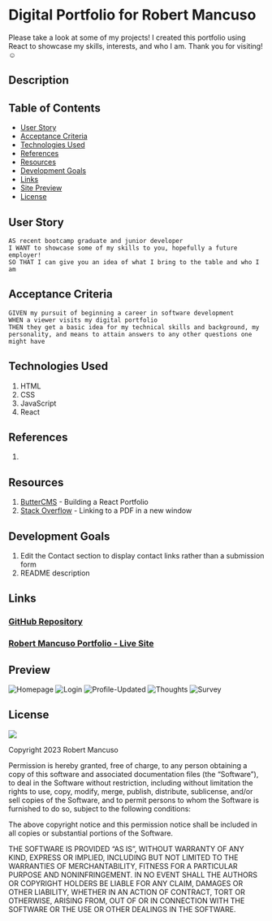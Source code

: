 # Digital Portfolio for Robert Mancuso

Please take a look at some of my projects! I created this portfolio using React to showcase my skills, interests, and who I am.  Thank you for visiting! ☺

## Description

## Table of Contents
- [User Story](#user-story)
- [Acceptance Criteria](#acceptance-criteria)
- [Technologies Used](#technologies-used)
- [References](#references)
- [Resources](#resources)
- [Development Goals](#development-goals)
- [Links](#links)
- [Site Preview](#preview)
- [License](#license)

## User Story
```
AS recent bootcamp graduate and junior developer
I WANT to showcase some of my skills to you, hopefully a future employer!
SO THAT I can give you an idea of what I bring to the table and who I am
```

## Acceptance Criteria
```
GIVEN my pursuit of beginning a career in software development
WHEN a viewer visits my digital portfolio
THEN they get a basic idea for my technical skills and background, my personality, and means to attain answers to any other questions one might have
```

## Technologies Used
1. HTML
2. CSS
3. JavaScript
4. React

## References
1. 

## Resources
1. <a href="https://buttercms.com/blog/build-a-portfolio-website-with-react/">ButterCMS</a> - Building a React Portfolio
2. <a href="https://stackoverflow.com/questions/48572896/react-how-to-open-pdf-file-as-a-href-target-blank">Stack Overflow</a> - Linking to a PDF in a new window

## Development Goals
1. Edit the Contact section to display contact links rather than a submission form
2. README description

## Links

### <a href="https://github.com/bmancuso3/Robert-Mancuso-Portfolio">GitHub Repository</a>
### <a href="https://robert-mancuso-portfolio.netlify.app/">Robert Mancuso Portfolio - Live Site</a>

## Preview
![Homepage](assets/home.png)
![Login](assets/login.png)
![Profile-Updated](assets/profile2.png)
![Thoughts](assets/thoughts.png)
![Survey](assets/survey.png)


## License

<img src='https://img.shields.io/badge/License-MIT-yellow.svg?style=for-the-badge'>

Copyright 2023 Robert Mancuso

Permission is hereby granted, free of charge, to any person obtaining a copy of this software and associated documentation files (the “Software”), to deal in the Software without restriction, including without limitation the rights to use, copy, modify, merge, publish, distribute, sublicense, and/or sell copies of the Software, and to permit persons to whom the Software is furnished to do so, subject to the following conditions:

The above copyright notice and this permission notice shall be included in all copies or substantial portions of the Software.

THE SOFTWARE IS PROVIDED “AS IS”, WITHOUT WARRANTY OF ANY KIND, EXPRESS OR IMPLIED, INCLUDING BUT NOT LIMITED TO THE WARRANTIES OF MERCHANTABILITY, FITNESS FOR A PARTICULAR PURPOSE AND NONINFRINGEMENT. IN NO EVENT SHALL THE AUTHORS OR COPYRIGHT HOLDERS BE LIABLE FOR ANY CLAIM, DAMAGES OR OTHER LIABILITY, WHETHER IN AN ACTION OF CONTRACT, TORT OR OTHERWISE, ARISING FROM, OUT OF OR IN CONNECTION WITH THE SOFTWARE OR THE USE OR OTHER DEALINGS IN THE SOFTWARE.